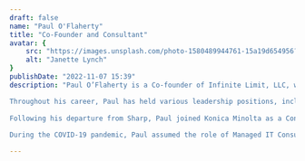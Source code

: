 ```yaml
---
draft: false
name: "Paul O'Flaherty"
title: "Co-Founder and Consultant"
avatar: {
    src: "https://images.unsplash.com/photo-1580489944761-15a19d654956?&fit=crop&w=280",
    alt: "Janette Lynch"
}
publishDate: "2022-11-07 15:39"
description: "Paul O’Flaherty is a Co-founder of Infinite Limit, LLC, where he serves as a Consultant, providing direct services to our clients. His primary objective is to offer exceptional advisory services to businesses seeking to enhance their operations through system improvements and/or integrations. By identifying and addressing issues where individuals, processes, and technology intersect it is possible to simplify business operations and improve the effectiveness of management.

Throughout his career, Paul has held various leadership positions, including IT Director for Sharp Business Systems. During his tenure, he played a pivotal role in the company’s growth, expanding from a small team of five to over 1,000 employees and increasing revenues from zero to $220 million, primarily through strategic acquisitions.
 
Following his departure from Sharp, Paul joined Konica Minolta as a Consulting Manager, responsible for deploying SAP Business One ERP systems into the Office Technology Dealer market. In this capacity, he and his team successfully implemented ERP solutions for a dozen Dealers.
 
During the COVID-19 pandemic, Paul assumed the role of Managed IT Consultant at CEO Juice, supporting the company for four months while they developed and implemented software to synchronize financial data from ConnectWise Manage into the ECi eAutomate system, a widely used platform by Office Equipment Dealers. During this period, the concept for Infinite Limit | Business Services emerged, and our first client joined us after Paul’s departure from CEO Juice in March 2021."

---
```

